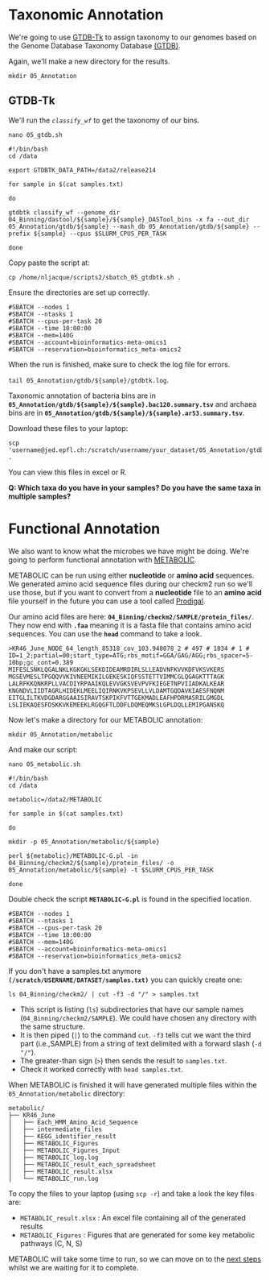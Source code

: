 # Taxonomic Annotation
We're going to use [GTDB-Tk](https://github.com/Ecogenomics/GTDBTk) to assign taxonomy to our genomes based on the Genome Database Taxonomy Database [(GTDB)](https://gtdb.ecogenomic.org).

Again, we'll make a new directory for the results.

`mkdir 05_Annotation`

## GTDB-Tk

We'll run the *`classify_wf`* to get the taxonomy of our bins.

```
nano 05_gtdb.sh
```

```
#!/bin/bash
cd /data

export GTDBTK_DATA_PATH=/data2/release214

for sample in $(cat samples.txt)

do

gtdbtk classify_wf --genome_dir 04_Binning/dastool/${sample}/${sample}_DASTool_bins -x fa --out_dir 05_Annotation/gtdb/${sample} --mash_db 05_Annotation/gtdb/${sample} --prefix ${sample} --cpus $SLURM_CPUS_PER_TASK

done
```
Copy paste the script at:

```
cp /home/nljacque/scripts2/sbatch_05_gtdbtk.sh .
```

Ensure the directories are set up correctly.

```
#SBATCH --nodes 1
#SBATCH --ntasks 1
#SBATCH --cpus-per-task 20
#SBATCH --time 10:00:00
#SBATCH --mem=140G
#SBATCH --account=bioinformatics-meta-omics1
#SBATCH --reservation=bioinformatics_meta-omics2

```

When the run is finished, make sure to check the log file for errors.

`tail 05_Annotation/gtdb/${sample}/gtdbtk.log`.

Taxonomic annotation of bacteria bins are in **`05_Annotation/gtdb/${sample}/${sample}.bac120.summary.tsv`** and archaea bins are in **`05_Annotation/gtdb/${sample}/${sample}.ar53.summary.tsv`**.

Download these files to your laptop:

```
scp 'username@jed.epfl.ch:/scratch/username/your_dataset/05_Annotation/gtdb/*summary.tsv' .
```
You can view this files in excel or R. 

**Q: Which taxa do you have in your samples? Do you have the same taxa in multiple samples?**

# Functional Annotation
We also want to know what the microbes we have might be doing. We're going to perform functional annotation with [METABOLIC](https://github.com/AnantharamanLab/METABOLIC).

METABOLIC can be run using either **nucleotide** or **amino acid** sequences. We generated amino acid sequence files during our checkm2 run so we'll use those, but if you want to convert from a **nucleotide** file to an **amino acid** file yourself in the future you can use a tool called [Prodigal](https://github.com/hyattpd/Prodigal/tree/GoogleImport).

Our amino acid files are here:
**`04_Binning/checkm2/SAMPLE/protein_files/`**. They now end with **`.faa`** meaning it is a fasta file that contains amino acid sequences. You can use the **`head`** command to take a look.

```
>KR46_June_NODE_64_length_85318_cov_103.948078_2 # 497 # 1834 # 1 # ID=1_2;partial=00;start_type=ATG;rbs_motif=GGA/GAG/AGG;rbs_spacer=5-10bp;gc_cont=0.389
MIFESLSNKLQGALNKLKGKGKLSEKDIDEAMRDIRLSLLEADVNFKVVKDFVKSVKERS
MGSEVMESLTPGQQVVKIVNEEMIKILGEKESKIQFSSTETTVIMMCGLQGAGKTTTAGK
LALRFKKQNKRPLLVACDIYRPAAIKQLEVVGKSVEVPVFKIEGETNPVIIADKALKEAR
KNGNDVLIIDTAGRLHIDEKLMEELIQIRNKVKPSEVLLVLDAMTGQDAVKIAESFNQNM
EITGLILTKVDGDARGGAAISIRAVTSKPIKFVTTGEKMADLEAFHPDRMASRILGMGDL
LSLIEKAQESFDSKKVKEMEEKLRGQGFTLDDFLDQMEQMKSLGPLDQLLEMIPGANSKQ
```

Now let's make a directory for our METABOLIC annotation:
```
mkdir 05_Annotation/metabolic
```

And make our script:
```
nano 05_metabolic.sh
```

```
#!/bin/bash
cd /data

metabolic=/data2/METABOLIC

for sample in $(cat samples.txt)

do

mkdir -p 05_Annotation/metabolic/${sample}

perl ${metabolic}/METABOLIC-G.pl -in 04_Binning/checkm2/${sample}/protein_files/ -o 05_Annotation/metabolic/${sample} -t $SLURM_CPUS_PER_TASK

done
```

Double check the script **`METABOLIC-G.pl`** is found in the specified location.

```
#SBATCH --nodes 1
#SBATCH --ntasks 1
#SBATCH --cpus-per-task 20
#SBATCH --time 10:00:00
#SBATCH --mem=140G
#SBATCH --account=bioinformatics-meta-omics1
#SBATCH --reservation=bioinformatics_meta-omics2

```

If you don't have a samples.txt anymore **`(/scratch/USERNAME/DATASET/samples.txt)`** you can quickly create one:

```
ls 04_Binning/checkm2/ | cut -f3 -d "/" > samples.txt
```

* This script is listing (`ls`) subdirectories that have our sample names (`04_Binning/checkm2/SAMPLE`). We could have chosen any directory with the same structure.
* It is then piped (`|`) to the command `cut`. `-f3` tells cut we want the third part (i.e.,SAMPLE) from a string of text delimited with a forward slash (`-d "/"`).
* The greater-than sign (`>`) then sends the result to `samples.txt`.
* Check it worked correctly with `head samples.txt`.

When METABOLIC is finished it will have generated multiple files within the `05_Annotation/metabolic` directory:
```
metabolic/
├── KR46_June
│   ├── Each_HMM_Amino_Acid_Sequence
│   ├── intermediate_files
│   ├── KEGG_identifier_result
│   ├── METABOLIC_Figures
│   ├── METABOLIC_Figures_Input
│   ├── METABOLIC_log.log
│   ├── METABOLIC_result_each_spreadsheet
│   ├── METABOLIC_result.xlsx
│   └── METABOLIC_run.log
```

To copy the files to your laptop (using `scp -r`) and take a look the key files are:
* `METABOLIC_result.xlsx` : An excel file containing all of the generated results
* `METABOLIC_Figures` : Figures that are generated for some key metabolic pathways (C, N, S)

METABOLIC will take some time to run, so we can move on to the [next steps](06_Representative_MAGs.md) whilst we are waiting for it to complete.

